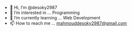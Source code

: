 - 👋 Hi, I’m @desoky2987
- 👀 I’m interested in ... Programming
- 🌱 I’m currently learning ... Web Development
- 📫 How to reach me ... mahmouddesoky2987@gmail.com

<!---
desoky2987/desoky2987 is a ✨ special ✨ repository because its `README.md` (this file) appears on your GitHub profile.
You can click the Preview link to take a look at your changes.
--->
